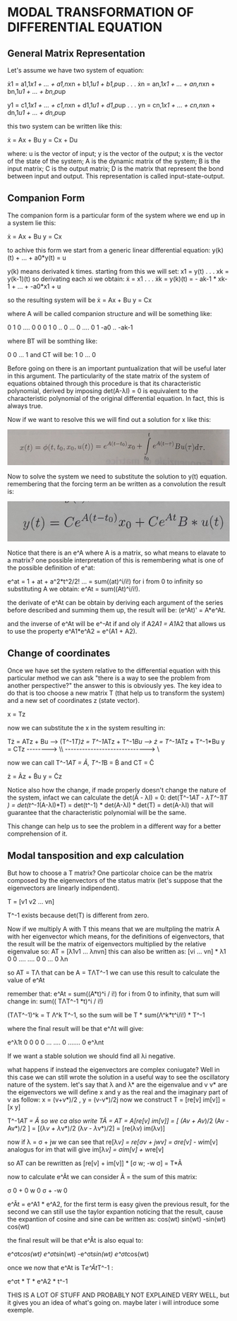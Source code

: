 # MODAL TRANSFORMATION OF DIFFERENTIAL EQUATION

## General Matrix Representation
Let's assume we have two system of equation:

ẋ1 = a1,1*x1 + ... + a1,n*xn + b1,1*u1 + b1,p*up 
.
.
.
ẋn = an,1*x1 + ... + an,n*xn + bn,1*u1 + ... + bn,p*up

y1 = c1,1*x1 + ... + c1,n*xn + d1,1*u1 + d1,p*up 
.
.
.
yn = cn,1*x1 + ... + cn,n*xn + dn,1*u1 + ... + dn,p*up

this two system can be written like this:

ẋ = Ax + Bu
y = Cx + Du

where:
u is the vector of input;
y is the vector of the output;
x is the vector of the state of the system;
A is the dynamic matrix of the system;
B is the input matrix;
C is the output matrix;
D is the matrix that represent the bond between input and output.
This representation is called input-state-output.

## Companion Form
The companion form is a particular form of the system where we end up in a system lie this:

ẋ = Ax + Bu
y = Cx

to achive this form we start from a generic linear differential equation:
y(k)(t) + ... + a0*y(t) = u

y(k) means derivated k times.
starting from this we will set:
x1 = y(t)
.
.
.
xk = y(k-1)(t)
so derivating each xi we obtain:
ẋ = x1
.
.
.
ẋk = y(k)(t) = - ak-1 * xk-1 + ... + -a0*x1 + u

so the resulting system will be 
ẋ = Ax + Bu
y = Cx 

where A will be called companion structure and will be something like:

0 1 0 .... 0
0 0 1 0 .. 0
...
0  ....  0 1
-a0 .. -ak-1

where BT will be somthing like:

0 0 ... 1
and CT will be:
1 0 ... 0

Before going on there is an important puntualization that will be useful later in this argument. 
The particularity of the state matrix of the system of equations obtained through this procedure is that its characteristic polynomial, derived by imposing det(A-λI) = 0 is equivalent to the characteristic polynomial of the original differential equation.
In fact, this is always true.

Now if we want to resolve this we will find out a solution for x like this:

<img src="images/form1.jpg" alt="Form 1" style="display:inline-block; margin-right:10px;">

Now to solve the system we need to substitute the solution to y(t) equation. remembering that the forcing term an be written as a convolution the result is:

<img src="images/form2.jpg" alt="Form 1" style="display:inline-block; margin-right:10px;">

Notice that there is an e^A where A is a matrix, so what means to  elavate to a matrix? one possible interpretation of this is remembering what is one of the possible definition of e^at:

e^at = 1 + at + a^2*t^2/2! ... = sum((at)^i/i!) for i from 0 to infinity
so substituting A we obtain: e^At = sum((At)^i/i!).

the derivate of e^At can be obtain by deriving each argument of the series before described and summing them up, the result will be: (e^At)' = A*e^At.

and the inverse of e^At will be e^-At if and oly if A2*A1 = A1*A2 that allows us to use the property e^A1*e^A2 = e^(A1 + A2).



## Change of coordinates
Once we have set the system relative to the differential equation with this particular method we can ask "there is a way to see the problem from another perspective?"
the answer to this is obviously yes. The key idea to do that is too choose a new matrix T (that help us to transform the system) and a new set of coordinates z (state vector).

x = Tz

now we can substitute the x in the system resulting in:

Tż = ATz + Bu --> (T^-1*T)ż = T^-1*ATz + T^-1*Bu --> ż = T^-1*ATz + T^-1*Bu
y = CTz --------> \\\ -----------------------------> \\

now we can call T^-1*AT = Ã, T^-1*B = B̃ and CT = C̃

ż = Ãz + B̃u
y = C̃z

Notice also how the change, if made properly doesn't change the nature of the system, infact we can calculate the det(Ã - λI) = 0:
det(T^-1*AT - λT^-1*I*T ) = det(t^-1*(A-λI)*T) = det(t^-1) * det(A-λI) * det(T) = det(A-λI) 
that will guarantee that the characteristic polynomial will be the same.

This change can help us to see the problem in a different way for a better comprehension of it.

## Modal tansposition and exp calculation
But how to choose a T matrix? One particolar choice can be the matrix composed by the eigenvectors of the status matrix (let's suppose that the eigenvectors are linearly indipendent).

T = [v1 v2 ... vn]

T^-1 exists because  det(T) is different from zero.

Now if we multiply A with T this means that we are multpling the matrix A with her eigenvector which means, for the definitions of eigenvectors, that the result will be the matrix of eigenvectors multiplied by the relative eigenvalue so:
AT = [λ1v1 ... λnvn] 
this can also be written as:
[vi ... vn] * λ1 0 0 ....
              ....
              0 0 ... 0 λn  

so AT = TΛ that can be A = TΛT^-1 we can use this result to calculate the value of e^At

remember that: e^At = sum((A*t)^i / i!) for i from 0 to infinity, that sum will change in: sum(( TΛT^-1 *t)^i / i!)

(TΛT^-1)^k = T Λ^k T^-1, so the sum will be T * sum(Λ^k*t^i/i!)  * T^-1

where the final result will be that e^Λt will give:

e^λ1t 0 0 0 0 ...
....
0 ....... 0 e^λnt 

If we want a stable solution we should find all λi negative.

what happens if instead the eigenvectors are complex coniugate? Well in this case we can still wrote the solution in a useful way to see the oscillatory nature of the system.
let's say that λ and λ* are the eigenvalue and v v* are the eigenvectors we will define x and y as the real and the imaginary part of v as follow:
x = (v+v*)/2  ,  y = (v-v*)/2j 
now we construct T = [re[v] im[v]] = [x y]

T^-1*AT = Ã so we ca also write TÃ = AT = A[re[v] im[v]] = [ (Av + Av*)/2  (Av - Av*)/2 ] =  [(λ*v + λ*v*)/2  (λ*v - λ*v*)/2] = [re(λv)  im(λv)]

now if λ = σ + jw we can see that re[λ*v] = re[σv + jwv] = σre[v] - w*im[v]
analogus for im that will give im[λ*v] = σim[v] + w*re[v]

so AT can be rewritten as [re[v] + im[v]] *  [σ  w; -w  σ] = T*Ã
                                            
now to calculate e^Ãt we can consider Ã = the sum of this matrix:

σ 0   +   0 w
0 σ   +  -w 0

e^Ãt = e^A1 * e^A2, for the first term is easy given the previous result, for the second we can still use the taylor expantion noticing that the result, cause the expantion of cosine and sine can be written as:
cos(wt)   sin(wt)
-sin(wt)  cos(wt)

the final result will be that e^Ãt is also equal to:

e^σt*cos(wt)   e^σt*sin(wt)
-e^σt*sin(wt)  e^σt*cos(wt)

once we now that e^At is T*e^Ãt*T^-1 :

e^σt * T * e^A2 * t^-1


THIS IS A LOT OF STUFF AND PROBABLY NOT EXPLAINED VERY WELL, but it gives you an idea of what's going on.
maybe later i will introduce some exemple.